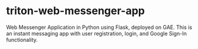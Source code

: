 # triton-web-messenger-app
Web Messenger Application in Python using Flask, deployed on GAE. This is an instant messaging app with user registration, login, and Google Sign-In functionality.
